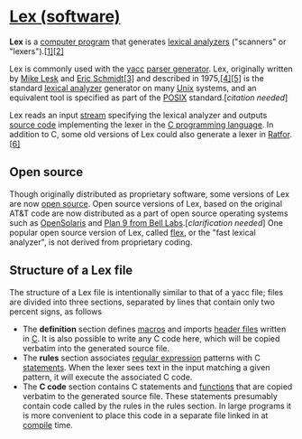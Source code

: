 # [Lex (software)](https://en.wikipedia.org/wiki/Lex_(software))

**Lex** is a [computer program](https://en.wikipedia.org/wiki/Computer_program) that generates [lexical analyzers](https://en.wikipedia.org/wiki/Lexical_analysis) ("scanners" or "lexers").[[1\]](https://en.wikipedia.org/wiki/Lex_(software)#cite_note-1)[[2\]](https://en.wikipedia.org/wiki/Lex_(software)#cite_note-2)

Lex is commonly used with the [yacc](https://en.wikipedia.org/wiki/Yacc) [parser generator](https://en.wikipedia.org/wiki/Parser_generator). Lex, originally written by [Mike Lesk](https://en.wikipedia.org/wiki/Mike_Lesk) and [Eric Schmidt](https://en.wikipedia.org/wiki/Eric_Schmidt)[[3\]](https://en.wikipedia.org/wiki/Lex_(software)#cite_note-3) and described in 1975,[[4\]](https://en.wikipedia.org/wiki/Lex_(software)#cite_note-4)[[5\]](https://en.wikipedia.org/wiki/Lex_(software)#cite_note-5) is the standard [lexical analyzer](https://en.wikipedia.org/wiki/Lexical_analyzer) generator on many [Unix](https://en.wikipedia.org/wiki/Unix) systems, and an equivalent tool is specified as part of the [POSIX](https://en.wikipedia.org/wiki/POSIX) standard.[*citation needed*]

Lex reads an input [stream](https://en.wikipedia.org/wiki/Stream_(computing)) specifying the lexical analyzer and outputs [source code](https://en.wikipedia.org/wiki/Source_code) implementing the lexer in the [C programming language](https://en.wikipedia.org/wiki/C_(programming_language)). In addition to C, some old versions of Lex could also generate a lexer in [Ratfor](https://en.wikipedia.org/wiki/Ratfor).[[6\]](https://en.wikipedia.org/wiki/Lex_(software)#cite_note-6)



## Open source

Though originally distributed as proprietary software, some versions of Lex are now [open source](https://en.wikipedia.org/wiki/Open-source_software). Open source versions of Lex, based on the original AT&T code are now distributed as a part of open source operating systems such as [OpenSolaris](https://en.wikipedia.org/wiki/OpenSolaris) and [Plan 9 from Bell Labs](https://en.wikipedia.org/wiki/Plan_9_from_Bell_Labs).[*clarification needed*] One popular open source version of Lex, called [flex](https://en.wikipedia.org/wiki/Flex_lexical_analyser), or the "fast lexical analyzer", is not derived from proprietary coding.



## Structure of a Lex file

The structure of a Lex file is intentionally similar to that of a yacc file; files are divided into three sections, separated by lines that contain only two percent signs, as follows



- The **definition** section defines [macros](https://en.wikipedia.org/wiki/Macro_(computer_science)) and imports [header files](https://en.wikipedia.org/wiki/Header_file) written in [C](https://en.wikipedia.org/wiki/C_(programming_language)). It is also possible to write any C code here, which will be copied verbatim into the generated source file.
- The **rules** section associates [regular expression](https://en.wikipedia.org/wiki/Regular_expression) patterns with C [statements](https://en.wikipedia.org/wiki/Statement_(programming)). When the lexer sees text in the input matching a given pattern, it will execute the associated C code.
- The **C code** section contains C statements and [functions](https://en.wikipedia.org/wiki/Function_(programming)) that are copied verbatim to the generated source file. These statements presumably contain code called by the rules in the rules section. In large programs it is more convenient to place this code in a separate file linked in at [compile](https://en.wikipedia.org/wiki/Compiler) time.

